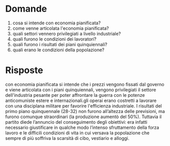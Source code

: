 # Domande
1) cosa si intende con economia pianificata?
2) come venne articolata l'economia pianificata?
3) quali settori vennero privilegiati a livello industriale?
4) quali furono le condizioni dei lavoratori?
5) quali furono i risultati dei piani quinquiennali?
6) quali erano le condizioni della popolazione?

# Risposte
con economia pianificata si intende che i prezzi vengono fissati dal governo e viene articolata con i piani quinquiennali, vengono privilegiati il settore dell'industria pesante per poter affrontare la guerra con le potenze anticomuniste estere e internazionali.gli operai erano costretti a lavorare con una disciplana militare per favorire l'efficienza industriale. I risultati del primo piano quinquennale (28-32) non furono all’altezza delle previsioni, ma furono comunque straordinari (la produzione aumentò del 50%). Tuttavia il partito diede l’annuncio del conseguimento degli obiettivi: era infatti necessario giustificare in qualche modo l’intenso sfruttamento della forza lavoro e le difficili condizioni di vita in cui versava la popolazione che sempre di più soffriva la scarsità di cibo, vestiario e alloggi.